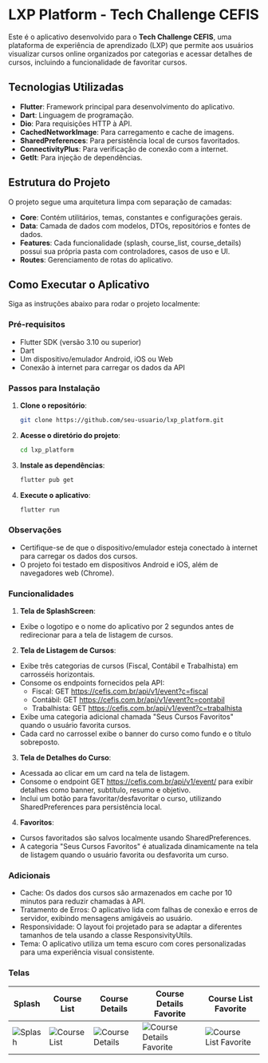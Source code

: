 # LXP Platform - Tech Challenge CEFIS
Este é o aplicativo desenvolvido para o **Tech Challenge CEFIS**, uma plataforma de experiência de aprendizado (LXP) que permite aos usuários visualizar cursos online organizados por categorias e acessar detalhes de cursos, incluindo a funcionalidade de favoritar cursos.

## Tecnologias Utilizadas
- **Flutter**: Framework principal para desenvolvimento do aplicativo.
- **Dart**: Linguagem de programação.
- **Dio**: Para requisições HTTP à API.
- **CachedNetworkImage**: Para carregamento e cache de imagens.
- **SharedPreferences**: Para persistência local de cursos favoritados.
- **ConnectivityPlus**: Para verificação de conexão com a internet.
- **GetIt**: Para injeção de dependências.

## Estrutura do Projeto
O projeto segue uma arquitetura limpa com separação de camadas:
- **Core**: Contém utilitários, temas, constantes e configurações gerais.
- **Data**: Camada de dados com modelos, DTOs, repositórios e fontes de dados.
- **Features**: Cada funcionalidade (splash, course_list, course_details) possui sua própria pasta com controladores, casos de uso e UI.
- **Routes**: Gerenciamento de rotas do aplicativo.

## Como Executar o Aplicativo
Siga as instruções abaixo para rodar o projeto localmente:

### Pré-requisitos
- Flutter SDK (versão 3.10 ou superior)
- Dart
- Um dispositivo/emulador Android, iOS ou Web
- Conexão à internet para carregar os dados da API

### Passos para Instalação
1. **Clone o repositório**:
   ```bash
   git clone https://github.com/seu-usuario/lxp_platform.git

2. **Acesse o diretório do projeto**:
   ```bash
   cd lxp_platform

3. **Instale as dependências**:
   ```bash
   flutter pub get

4. **Execute o aplicativo**:
   ```bash
   flutter run

### Observações
- Certifique-se de que o dispositivo/emulador esteja conectado à internet para carregar os dados dos cursos.
- O projeto foi testado em dispositivos Android e iOS, além de navegadores web (Chrome).

### Funcionalidades
1. **Tela de SplashScreen**:
- Exibe o logotipo e o nome do aplicativo por 2 segundos antes de redirecionar para a tela de listagem de cursos.

2. **Tela de Listagem de Cursos**:
- Exibe três categorias de cursos (Fiscal, Contábil e Trabalhista) em carrosséis horizontais.
- Consome os endpoints fornecidos pela API:
  - Fiscal: GET https://cefis.com.br/api/v1/event?c=fiscal
  - Contábil: GET https://cefis.com.br/api/v1/event?c=contabil
  - Trabalhista: GET https://cefis.com.br/api/v1/event?c=trabalhista
- Exibe uma categoria adicional chamada "Seus Cursos Favoritos" quando o usuário favorita cursos.
- Cada card no carrossel exibe o banner do curso como fundo e o título sobreposto.

3. **Tela de Detalhes do Curso**:
- Acessada ao clicar em um card na tela de listagem.
- Consome o endpoint GET https://cefis.com.br/api/v1/event/<courseId> para exibir detalhes como banner, subtítulo, resumo e objetivo.
- Inclui um botão para favoritar/desfavoritar o curso, utilizando SharedPreferences para persistência local.

4. **Favoritos**:
- Cursos favoritados são salvos localmente usando SharedPreferences.
- A categoria "Seus Cursos Favoritos" é atualizada dinamicamente na tela de listagem quando o usuário favorita ou desfavorita um curso.

### Adicionais
- Cache: Os dados dos cursos são armazenados em cache por 10 minutos para reduzir chamadas à API.
- Tratamento de Erros: O aplicativo lida com falhas de conexão e erros de servidor, exibindo mensagens amigáveis ao usuário.
- Responsividade: O layout foi projetado para se adaptar a diferentes tamanhos de tela usando a classe ResponsivityUtils.
- Tema: O aplicativo utiliza um tema escuro com cores personalizadas para uma experiência visual consistente.

### Telas
| Splash | Course List | Course Details | Course Details Favorite | Course List Favorite |
|--------|-------------|----------------|-------------------------|---------------------|
| ![Splash](views/splash.png) | ![Course List](views/course_list.png) | ![Course Details](views/course_details.png) | ![Course Details Favorite](views/course_details_favorite.png) | ![Course List Favorite](views/course_list_favorite.png) |
